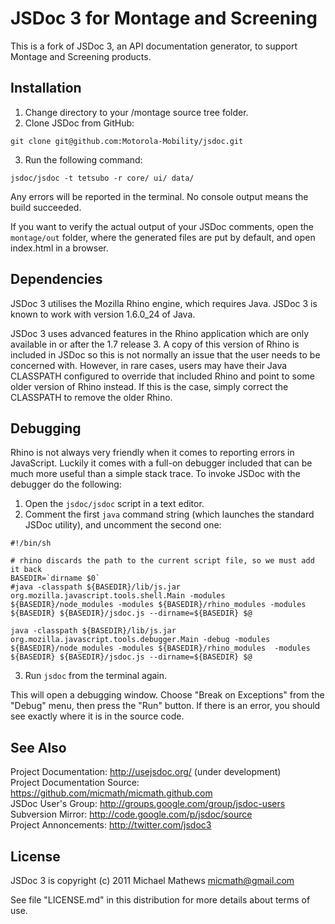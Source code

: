 JSDoc 3 for Montage and Screening
=======

This is a fork of JSDoc 3, an API documentation generator, to support Montage and Screening products. 

Installation
------------


1. Change directory to your /montage source tree folder.
2. Clone JSDoc from GitHub:

```git clone git@github.com:Motorola-Mobility/jsdoc.git```

3. Run the following command:

```jsdoc/jsdoc -t tetsubo -r core/ ui/ data/```

Any errors will be reported in the terminal. No console output means the build succeeded.

If you want to verify the actual output of your JSDoc comments, open the ```montage/out``` folder, where the generated files are put by default, and open index.html in a browser.


Dependencies
------------

JSDoc 3 utilises the Mozilla Rhino engine, which requires Java. JSDoc 3 is known
to work with version 1.6.0_24 of Java.

JSDoc 3 uses advanced features in the Rhino application which are only
available in or after the 1.7 release 3. A copy of this version of Rhino is
included in JSDoc so this is not normally an issue that the user needs to be
concerned with. However, in rare cases, users may have their Java CLASSPATH
configured to override that included Rhino and point to some older version of
Rhino instead. If this is the case, simply correct the CLASSPATH to remove the
older Rhino.

Debugging
---------

Rhino is not always very friendly when it comes to reporting errors in
JavaScript. Luckily it comes with a full-on debugger included that can be much
more useful than a simple stack trace. To invoke JSDoc with the debugger do the following:

1. Open the `jsdoc/jsdoc` script in a text editor.
2. Comment the first `java` command string (which launches the standard JSDoc utility), and uncomment the second one:

```
#!/bin/sh

# rhino discards the path to the current script file, so we must add it back
BASEDIR=`dirname $0`
#java -classpath ${BASEDIR}/lib/js.jar org.mozilla.javascript.tools.shell.Main -modules ${BASEDIR}/node_modules -modules ${BASEDIR}/rhino_modules -modules ${BASEDIR} ${BASEDIR}/jsdoc.js --dirname=${BASEDIR} $@

java -classpath ${BASEDIR}/lib/js.jar org.mozilla.javascript.tools.debugger.Main -debug -modules ${BASEDIR}/node_modules -modules ${BASEDIR}/rhino_modules  -modules ${BASEDIR} ${BASEDIR}/jsdoc.js --dirname=${BASEDIR} $@
```

3. Run ```jsdoc``` from the terminal again.

This will open a debugging window. Choose "Break on Exceptions" from the "Debug" menu, then press the "Run" button. If there is an error, you should see exactly
where it is in the source code.

See Also
--------

Project Documentation: <http://usejsdoc.org/> (under development)  
Project Documentation Source: <https://github.com/micmath/micmath.github.com>  
JSDoc User's Group: <http://groups.google.com/group/jsdoc-users>  
Subversion Mirror: <http://code.google.com/p/jsdoc/source>  
Project Annoncements: <http://twitter.com/jsdoc3>

License
-------

JSDoc 3 is copyright (c) 2011 Michael Mathews <micmath@gmail.com>

See file "LICENSE.md" in this distribution for more details about
terms of use.